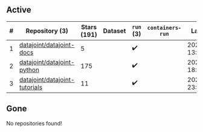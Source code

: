 ## Active
| # | Repository (3) | Stars (191) | Dataset | `run` (3) | `containers-run` | Last Modified |
| --- | --- | --- | --- | --- | --- | --- |
| 1 | [datajoint/datajoint-docs](https://github.com/datajoint/datajoint-docs) | 5 |  | :heavy_check_mark: |  | 2025-04-17 13:42:14+00:00 |
| 2 | [datajoint/datajoint-python](https://github.com/datajoint/datajoint-python) | 175 |  | :heavy_check_mark: |  | 2025-04-22 18:17:15+00:00 |
| 3 | [datajoint/datajoint-tutorials](https://github.com/datajoint/datajoint-tutorials) | 11 |  | :heavy_check_mark: |  | 2025-01-29 23:58:41+00:00 |

## Gone
No repositories found!
